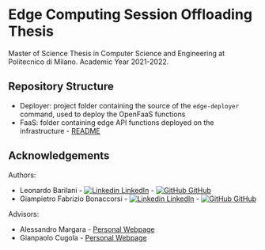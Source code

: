 # Edge Computing Session Offloading Thesis

Master of Science Thesis in Computer Science and Engineering at Politecnico di Milano. Academic Year 2021-2022.

## Repository Structure

* Deployer: project folder containing the source of the `edge-deployer` command, used to deploy the OpenFaaS functions
* FaaS: folder containing edge API functions deployed on the infrastructure - [README](https://github.com/leonardobarilani/edge-computing-thesis/tree/main/FaaS/openfaas-offloading-session/session-offloading-manager)

## Acknowledgements

Authors:

* Leonardo Barilani - [![Linkedin](https://i.stack.imgur.com/gVE0j.png) LinkedIn](https://www.linkedin.com/in/leonardo-barilani-708925194/) - [![GitHub](https://i.stack.imgur.com/tskMh.png) GitHub](https://github.com/leonardobarilani)
* Giampietro Fabrizio Bonaccorsi - [![Linkedin](https://i.stack.imgur.com/gVE0j.png) LinkedIn](https://www.linkedin.com/in/fabrizzz/) - [![GitHub](https://i.stack.imgur.com/tskMh.png) GitHub](https://github.com/Fabrizzz)

Advisors:

* Alessandro Margara - [Personal Webpage](https://margara.faculty.polimi.it/)
* Gianpaolo Cugola - [Personal Webpage](https://cugola.faculty.polimi.it/)
